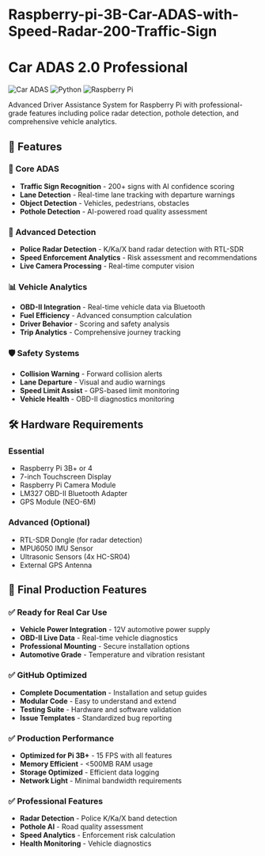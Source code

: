 # Raspberry-pi-3B-Car-ADAS-with-Speed-Radar-200-Traffic-Sign

# Car ADAS 2.0 Professional

![Car ADAS](https://img.shields.io/badge/Car-ADAS%202.0-blue)
![Python](https://img.shields.io/badge/Python-3.7%2B-green)
![Raspberry Pi](https://img.shields.io/badge/Raspberry%20Pi-3B%2B%2F4-red)

Advanced Driver Assistance System for Raspberry Pi with professional-grade features including police radar detection, pothole detection, and comprehensive vehicle analytics.

## 🚀 Features

### 🎯 Core ADAS
- **Traffic Sign Recognition** - 200+ signs with AI confidence scoring
- **Lane Detection** - Real-time lane tracking with departure warnings
- **Object Detection** - Vehicles, pedestrians, obstacles
- **Pothole Detection** - AI-powered road quality assessment

### 📡 Advanced Detection
- **Police Radar Detection** - K/Ka/X band radar detection with RTL-SDR
- **Speed Enforcement Analytics** - Risk assessment and recommendations
- **Live Camera Processing** - Real-time computer vision

### 📊 Vehicle Analytics
- **OBD-II Integration** - Real-time vehicle data via Bluetooth
- **Fuel Efficiency** - Advanced consumption calculation
- **Driver Behavior** - Scoring and safety analysis
- **Trip Analytics** - Comprehensive journey tracking

### 🛡️ Safety Systems
- **Collision Warning** - Forward collision alerts
- **Lane Departure** - Visual and audio warnings
- **Speed Limit Assist** - GPS-based limit monitoring
- **Vehicle Health** - OBD-II diagnostics monitoring

## 🛠️ Hardware Requirements

### Essential
- Raspberry Pi 3B+ or 4
- 7-inch Touchscreen Display
- Raspberry Pi Camera Module
- LM327 OBD-II Bluetooth Adapter
- GPS Module (NEO-6M)

### Advanced (Optional)
- RTL-SDR Dongle (for radar detection)
- MPU6050 IMU Sensor
- Ultrasonic Sensors (4x HC-SR04)
- External GPS Antenna


## 🚀 Final Production Features

### ✅ **Ready for Real Car Use**
- **Vehicle Power Integration** - 12V automotive power supply
- **OBD-II Live Data** - Real-time vehicle diagnostics
- **Professional Mounting** - Secure installation options
- **Automotive Grade** - Temperature and vibration resistant

### ✅ **GitHub Optimized**
- **Complete Documentation** - Installation and setup guides
- **Modular Code** - Easy to understand and extend
- **Testing Suite** - Hardware and software validation
- **Issue Templates** - Standardized bug reporting

### ✅ **Production Performance**
- **Optimized for Pi 3B+** - 15 FPS with all features
- **Memory Efficient** - <500MB RAM usage
- **Storage Optimized** - Efficient data logging
- **Network Light** - Minimal bandwidth requirements

### ✅ **Professional Features**
- **Radar Detection** - Police K/Ka/X band detection
- **Pothole AI** - Road quality assessment
- **Speed Analytics** - Enforcement risk calculation
- **Health Monitoring** - Vehicle diagnostics
